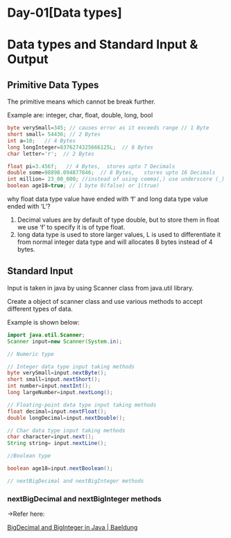 # Day-01[Data types]

# Data types and Standard Input & Output

## Primitive Data Types

The primitive means which cannot be break further.

Example are: integer, char, float, double, long, bool

```java
byte verySmall=345; // causes error as it exceeds range // 1 Byte
short small= 54436; // 2 Bytes
int a=10;   // 4 Bytes
long longInteger=8376274325666125L;  // 8 Bytes
char letter='r';  // 2 Bytes

float pi=3.456f;   // 4 Bytes,  stores upto 7 Decimals
double some=98898.094877846;  // 8 Bytes,   stores upto 16 Decimals
int million= 23_00_000; //instead of using comma(,) use underscore (_) 
boolean age18=true; // 1 byte 0(false) or 1(true)
```

why float data type value have ended with ‘f’ and long data type value ended with ‘L’?

1. Decimal values are by default of type double, but to store them in float we use ‘f’ to specify it is of type float.
2. long data type is used to store larger values, L is used to differentiate it from normal integer data type and will allocates 8 bytes instead of 4 bytes.

## Standard Input

Input is taken in java by using Scanner class from java.util library.

Create a object of scanner class and use various methods to accept different types of data.

Example is shown below:

```java
import java.util.Scanner;
Scanner input=new Scanner(System.in);

// Numeric type

// Integer data type input taking methods
byte verySmall=input.nextByte();
short small=input.nextShort();
int number=input.nextInt();
long largeNumber=input.nextLong();

// Floating-point data type input taking methods
float decimal=input.nextFloat();
double longDecimal=input.nextDouble();

// Char data type input taking methods
char character=input.next();
String string= input.nextLine();

//Boolean type

boolean age18=input.nextBoolean();

// nextBigDecimal and nextBigInteger methods

```

### nextBigDecimal and nextBigInteger methods

→Refer here:

[BigDecimal and BigInteger in Java | Baeldung](https://www.baeldung.com/java-bigdecimal-biginteger)
